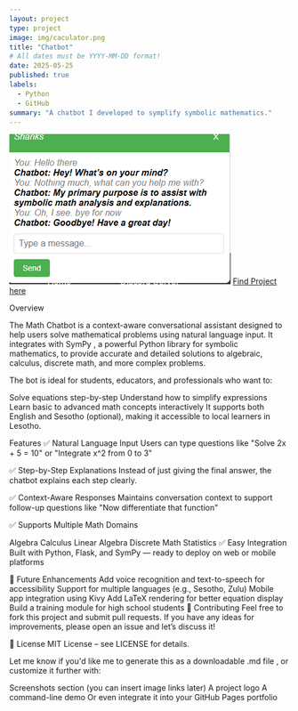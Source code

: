 ```yaml
---
layout: project
type: project
image: img/caculator.png
title: "Chatbot"
# All dates must be YYYY-MM-DD format!
date: 2025-05-25
published: true
labels:
  - Python
  - GitHub
summary: "A chatbot I developed to symplify symbolic mathematics."
---
```


<img class="img-fluid" src="../img/Capturev.PNG">
<a href=https://huggingface.co/spaces/MandlaZwane/motaunginc>Find Project here</a>

Overview

The Math Chatbot is a context-aware conversational assistant designed to help users solve mathematical problems using natural language input. It integrates with SymPy , a powerful Python library for symbolic mathematics, to provide accurate and detailed solutions to algebraic, calculus, discrete math, and more complex problems.

The bot is ideal for students, educators, and professionals who want to:

Solve equations step-by-step
Understand how to simplify expressions
Learn basic to advanced math concepts interactively
It supports both English and Sesotho (optional), making it accessible to local learners in Lesotho.

Features
✅ Natural Language Input
Users can type questions like "Solve 2x + 5 = 10" or "Integrate x^2 from 0 to 3"

✅ Step-by-Step Explanations
Instead of just giving the final answer, the chatbot explains each step clearly.

✅ Context-Aware Responses
Maintains conversation context to support follow-up questions like "Now differentiate that function"

✅ Supports Multiple Math Domains

Algebra
Calculus
Linear Algebra
Discrete Math
Statistics
✅ Easy Integration
Built with Python, Flask, and SymPy — ready to deploy on web or mobile platforms

🧩 Future Enhancements
Add voice recognition and text-to-speech for accessibility
Support for multiple languages (e.g., Sesotho, Zulu)
Mobile app integration using Kivy
Add LaTeX rendering for better equation display
Build a training module for high school students
🙌 Contributing
Feel free to fork this project and submit pull requests. If you have any ideas for improvements, please open an issue and let’s discuss it!

📝 License
MIT License – see LICENSE for details.

Let me know if you'd like me to generate this as a downloadable .md file , or customize it further with:

Screenshots section (you can insert image links later)
A project logo
A command-line demo
Or even integrate it into your GitHub Pages portfolio
